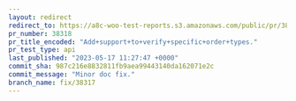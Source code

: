 ```yaml
---
layout: redirect
redirect_to: https://a8c-woo-test-reports.s3.amazonaws.com/public/pr/38318/api/index.html
pr_number: 38318
pr_title_encoded: "Add+support+to+verify+specific+order+types."
pr_test_type: api
last_published: "2023-05-17 11:27:47 +0000"
commit_sha: 987c216e8832811fb9aea99443140da162071e2c
commit_message: "Minor doc fix."
branch_name: fix/38317
---
```

